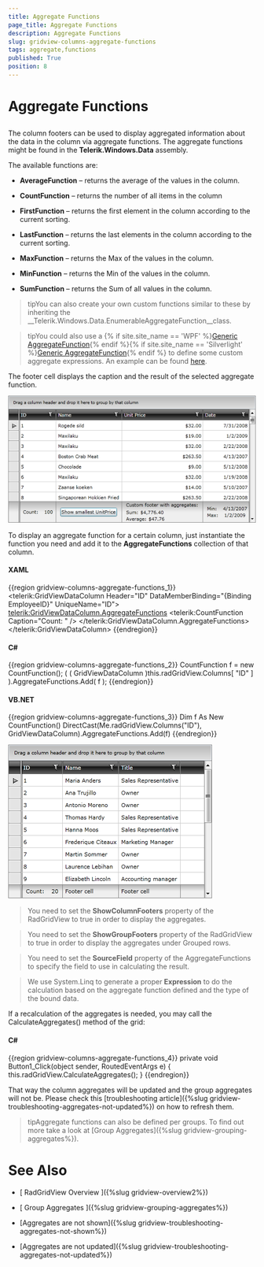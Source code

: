 ```yaml
---
title: Aggregate Functions
page_title: Aggregate Functions
description: Aggregate Functions
slug: gridview-columns-aggregate-functions
tags: aggregate,functions
published: True
position: 8
---
```


# Aggregate Functions



## 

The column footers can be used to display aggregated information about the data in the column via aggregate functions. The aggregate functions might be found in the __Telerik.Windows.Data__ assembly.

The available functions are:

* __AverageFunction__ – returns the average of the values in the column. 


* __CountFunction__ – returns the number of all items in the column 


* __FirstFunction__ – returns the first element in the column according to the current sorting. 


* __LastFunction__ – returns the last elements in the column according to the current sorting. 


* __MaxFunction__ – returns the Max of the values in the column. 


* __MinFunction__ – returns the Min of the values in the column. 


* __SumFunction__ – returns the Sum of all values in the column. 

>tipYou can also create your own custom functions similar to these by inheriting the __Telerik.Windows.Data.EnumerableAggregateFunction__class.

>tipYou could also use a 
          {% if site.site_name == 'WPF' %}[Generic AggregateFunction](http://www.telerik.com/help/wpf/allmembers_t_telerik_windows_data_aggregatefunction_2.html){% endif %}{% if site.site_name == 'Silverlight' %}[Generic AggregateFunction](http://www.telerik.com/help/silverlight/allmembers_t_telerik_windows_data_aggregatefunction_2.html){% endif %}
            to define some custom aggregate expressions. An example can be found [here](http://demos.telerik.com/silverlight/#GridView/CustomAggregates ).

The footer cell displays the caption and the result of the selected aggregate function.

![](images/RadGridView_Aggregate_Functions.png)

To display an aggregate function for a certain column, just instantiate the function you need and add it to the __AggregateFunctions__ collection of that column.

#### __XAML__

{{region gridview-columns-aggregate-functions_1}}
	<telerik:GridViewDataColumn Header="ID"
	                                DataMemberBinding="{Binding EmployeeID}"
	                                UniqueName="ID">
				<telerik:GridViewDataColumn.AggregateFunctions>
					<telerik:CountFunction Caption="Count: " />
				</telerik:GridViewDataColumn.AggregateFunctions>
	</telerik:GridViewDataColumn>
	{{endregion}}



#### __C#__

{{region gridview-columns-aggregate-functions_2}}
	CountFunction f = new CountFunction();
	( ( GridViewDataColumn )this.radGridView.Columns[ "ID" ] ).AggregateFunctions.Add( f );
	{{endregion}}



#### __VB.NET__

{{region gridview-columns-aggregate-functions_3}}
	Dim f As New CountFunction()
	DirectCast(Me.radGridView.Columns("ID"), GridViewDataColumn).AggregateFunctions.Add(f)
	{{endregion}}



![](images/RadGridView_Aggregate_Functions_010.png)

>You need to set the __ShowColumnFooters__ property of the RadGridView to true in order to display the aggregates.
            

>You need to set the __ShowGroupFooters__ property of the RadGridView to true in order to display the aggregates under Grouped rows.
            

>You need to set the __SourceField__ property of the AggregateFunctions to specify the field to use in calculating the result.
            

>We use System.Linq to generate a proper __Expression__ to do the calculation based on the aggregate function defined and the type of the bound data.
          

If a recalculation of the aggregates is needed, you may call the CalculateAggregates() method of the grid:

#### __C#__

{{region gridview-columns-aggregate-functions_4}}
	private void Button1_Click(object sender, RoutedEventArgs e)
	{
	   this.radGridView.CalculateAggregates();
	}
	{{endregion}}



That way the column aggregates will be updated and the group aggregates will not be. Please check this [troubleshooting article]({%slug gridview-troubleshooting-aggregates-not-updated%}) on how to refresh them.
        

>tipAggregate functions can also be defined per groups. To find out more take a look at [Group Aggregates]({%slug gridview-grouping-aggregates%}).

# See Also

 * [
        RadGridView Overview
      ]({%slug gridview-overview2%})

 * [
        Group Aggregates
      ]({%slug gridview-grouping-aggregates%})

 * [Aggregates are not shown]({%slug gridview-troubleshooting-aggregates-not-shown%})

 * [Aggregates are not updated]({%slug gridview-troubleshooting-aggregates-not-updated%})
